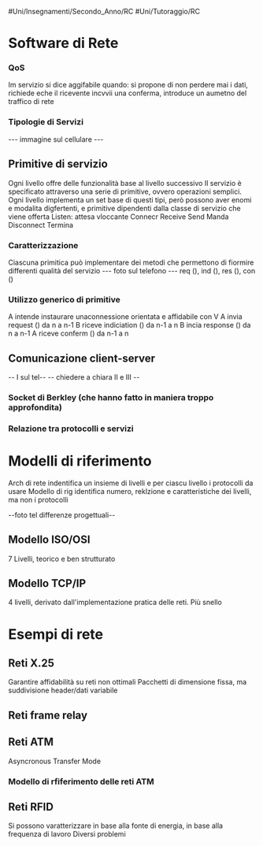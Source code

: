 #Uni/Insegnamenti/Secondo_Anno/RC #Uni/Tutoraggio/RC 
# Software di Rete
### QoS
Im servizio si dice aggifabile quando: si propone di non perdere mai i dati, richiede eche il ricevente incvvii una conferma, introduce un aumetno del traffico di rete
### Tipologie di Servizi
--- immagine sul cellulare ---

## Primitive di servizio
Ogni livello offre delle funzionalità base al livello successivo
Il servizio è specificato attraverso una serie di primitive, ovvero operazioni semplici.
Ogni livello implementa un set base di questi tipi, però possono aver enomi e modalita digfertenti, e primitive dipendenti dalla classe di servizio che viene offerta
Listen: attesa vloccante
Connecr
Receive
Send Manda
Disconnect Termina

### Caratterizzazione
Ciascuna primitica può implementare dei metodi che permettono di fiormire differenti qualità del servizio
--- foto sul telefono --- req (), ind (), res (), con ()

### Utilizzo generico di primitive
A intende instaurare unaconnessione orientata e affidabile con V
A invia request () da n a n-1
B riceve indiciation () da n-1 a n
B incia response () da n a n-1
A riceve conferm () da n-1 a n

## Comunicazione client-server
-- I sul tel--
-- chiedere a chiara II e III --

### Socket di Berkley (che hanno fatto in maniera troppo approfondita)

### Relazione tra protocolli e servizi

# Modelli di riferimento
Arch di rete indentifica un insieme di livelli e per ciascu livello i protocolli da usare
Modello di rig identifica numero, reklzione e caratteristiche dei livelli, ma non i protocolli

--foto tel differenze progettuali--
## Modello ISO/OSI
7 Livelli, teorico e ben strutturato
## Modello TCP/IP
4 livelli, derivato dall'implementazione pratica delle reti. Più snello
# Esempi di rete
## Reti X.25
Garantire affidabilità su reti non ottimali
Pacchetti di dimensione fissa, ma suddivisione header/dati variabile

## Reti frame relay

## Reti ATM
Asyncronous Transfer Mode

### Modello di rfiferimento delle reti ATM

## Reti RFID
Si possono varatterizzare in base alla fonte di energia, in base alla frequenza di lavoro
Diversi problemi